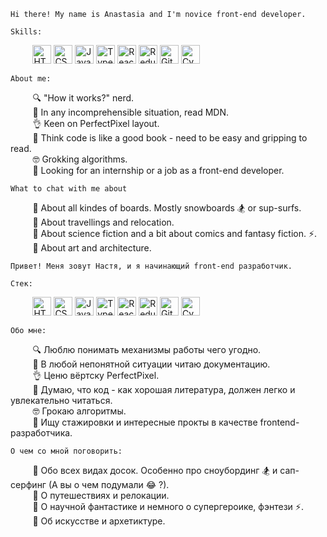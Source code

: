 `Hi there! My name is Anastasia and I'm novice front-end developer.`

`Skills:`

&nbsp;&nbsp;&nbsp;&nbsp;&nbsp;&nbsp;&nbsp;&nbsp; <a href="https://www.w3.org/TR/html5/" title="HTML5"><img src="https://img.shields.io/badge/HTML-%23000000?logo=html5&logoColor=%23FFFFFF%20&color=%23E34F26" alt="HTML5" height="30px"></a>
<a href="https://www.w3.org/TR/CSS/" title="CSS3"><img src="https://img.shields.io/badge/CSS-%23000000?logo=css3&logoColor=%23FFFFFF%20&color=%231572B6" alt="CSS3" height="30px"></a>
<a href="https://developer.mozilla.org/en-US/docs/Web/JavaScript" title="JavaScript"><img alt="JavaScript" src="https://img.shields.io/badge/JavaScript-%23000000?logo=javascript&logoColor=%23000000&color=%23F7DF1E" alt="JavaScript" height="30px"></a>
<a href="https://www.typescriptlang.org/" title="TypeScript"><img src="https://img.shields.io/badge/TypeScript-8A2BE2?logo=typescript&logoColor=%23FFFFFF%20&color=%233178C6" alt="TypeScript" height="30px"></a>
<a href="https://reactjs.org/" title="React"><img src="https://img.shields.io/badge/React-%23FFFFFF%20?logo=react&logoColor=%23000000%20&color=%2361DAFB" alt="React" height="30px"></a>
<a href="https://redux.js.org/" title="Redux"><img src="https://img.shields.io/badge/Redux-%23FFFFFF%20?logo=redux&logoColor=%23FFFFFF%20&color=%23764ABC" alt="Redux" height="30px"></a>
<a href="https://git-scm.com/" title="Git"><img src="https://img.shields.io/badge/Git-%23FFFFFF%20?logo=git&logoColor=%23FFFFFF%20&color=%23F05032" alt="Git" height="30px"></a>
<a href="https://www.cypress.io/" title="Cypress"><img src="https://img.shields.io/badge/Cypress-%23FFFFFF%20?logo=cypress&logoColor=%23FFFFFF%20&color=%2317202C" alt="Cypress" height="30px"></a>

`About me:`

&nbsp;&nbsp;&nbsp;&nbsp;&nbsp;&nbsp;&nbsp;&nbsp; :mag: "How it works?" nerd. <br />
&nbsp;&nbsp;&nbsp;&nbsp;&nbsp;&nbsp;&nbsp;&nbsp; :page_with_curl: In any incomprehensible situation, read MDN. <br />
&nbsp;&nbsp;&nbsp;&nbsp;&nbsp;&nbsp;&nbsp;&nbsp; :ok_hand: Keen on PerfectPixel layout. <br />
&nbsp;&nbsp;&nbsp;&nbsp;&nbsp;&nbsp;&nbsp;&nbsp; :open_book: Think code is like a good book - need to be easy and gripping to read. <br />
&nbsp;&nbsp;&nbsp;&nbsp;&nbsp;&nbsp;&nbsp;&nbsp; :nerd_face: Grokking algorithms. <br />
&nbsp;&nbsp;&nbsp;&nbsp;&nbsp;&nbsp;&nbsp;&nbsp; :eyes: Looking for an internship or a job as a front-end developer. <br />

`What to chat with me about`

&nbsp;&nbsp;&nbsp;&nbsp;&nbsp;&nbsp;&nbsp;&nbsp; :speech_balloon: About all kindes of boards. Mostly snowboards :snowboarder: or sup-surfs. <br />
&nbsp;&nbsp;&nbsp;&nbsp;&nbsp;&nbsp;&nbsp;&nbsp; :speech_balloon: About travellings and relocation. <br />
&nbsp;&nbsp;&nbsp;&nbsp;&nbsp;&nbsp;&nbsp;&nbsp; :speech_balloon: About science fiction and a bit about comics and fantasy fiction. :zap:. <br />
&nbsp;&nbsp;&nbsp;&nbsp;&nbsp;&nbsp;&nbsp;&nbsp; :speech_balloon: About art and architecture. <br />

`Привет! Меня зовут Настя, и я начинающий front-end разработчик.`

`Стек:`

&nbsp;&nbsp;&nbsp;&nbsp;&nbsp;&nbsp;&nbsp;&nbsp; <a href="https://www.w3.org/TR/html5/" title="HTML5"><img src="https://img.shields.io/badge/HTML-%23000000?logo=html5&logoColor=%23FFFFFF%20&color=%23E34F26" alt="HTML5" height="30px"></a>
<a href="https://www.w3.org/TR/CSS/" title="CSS3"><img src="https://img.shields.io/badge/CSS-%23000000?logo=css3&logoColor=%23FFFFFF%20&color=%231572B6" alt="CSS3" height="30px"></a>
<a href="https://developer.mozilla.org/en-US/docs/Web/JavaScript" title="JavaScript"><img alt="JavaScript" src="https://img.shields.io/badge/JavaScript-%23000000?logo=javascript&logoColor=%23000000&color=%23F7DF1E" alt="JavaScript" height="30px"></a>
<a href="https://www.typescriptlang.org/" title="TypeScript"><img src="https://img.shields.io/badge/TypeScript-8A2BE2?logo=typescript&logoColor=%23FFFFFF%20&color=%233178C6" alt="TypeScript" height="30px"></a>
<a href="https://reactjs.org/" title="React"><img src="https://img.shields.io/badge/React-%23FFFFFF%20?logo=react&logoColor=%23000000%20&color=%2361DAFB" alt="React" height="30px"></a>
<a href="https://redux.js.org/" title="Redux"><img src="https://img.shields.io/badge/Redux-%23FFFFFF%20?logo=redux&logoColor=%23FFFFFF%20&color=%23764ABC" alt="Redux" height="30px"></a>
<a href="https://git-scm.com/" title="Git"><img src="https://img.shields.io/badge/Git-%23FFFFFF%20?logo=git&logoColor=%23FFFFFF%20&color=%23F05032" alt="Git" height="30px"></a>
<a href="https://www.cypress.io/" title="Cypress"><img src="https://img.shields.io/badge/Cypress-%23FFFFFF%20?logo=cypress&logoColor=%23FFFFFF%20&color=%2317202C" alt="Cypress" height="30px"></a>

`Обо мне:`

&nbsp;&nbsp;&nbsp;&nbsp;&nbsp;&nbsp;&nbsp;&nbsp; :mag: Люблю понимать механизмы работы чего угодно. <br />
&nbsp;&nbsp;&nbsp;&nbsp;&nbsp;&nbsp;&nbsp;&nbsp; :page_with_curl: В любой непонятной ситуации читаю документацию. <br />
&nbsp;&nbsp;&nbsp;&nbsp;&nbsp;&nbsp;&nbsp;&nbsp; :ok_hand: Ценю вёртску PerfectPixel. <br />
&nbsp;&nbsp;&nbsp;&nbsp;&nbsp;&nbsp;&nbsp;&nbsp; :open_book: Думаю, что код - как хорошая литература, должен легко и увлекательно читаться. <br />
&nbsp;&nbsp;&nbsp;&nbsp;&nbsp;&nbsp;&nbsp;&nbsp; :nerd_face: Грокаю алгоритмы. <br />
&nbsp;&nbsp;&nbsp;&nbsp;&nbsp;&nbsp;&nbsp;&nbsp; :eyes: Ищу стажировки и интересные прокты в качестве frontend-разработчика. <br />

`О чем со мной поговорить:`

&nbsp;&nbsp;&nbsp;&nbsp;&nbsp;&nbsp;&nbsp;&nbsp; :speech_balloon: Обо всех видах досок. Особенно про сноубординг :snowboarder: и сап-серфинг (А вы о чем подумали :joy: ?). <br />
&nbsp;&nbsp;&nbsp;&nbsp;&nbsp;&nbsp;&nbsp;&nbsp; :speech_balloon: О путешествиях и релокации. <br />
&nbsp;&nbsp;&nbsp;&nbsp;&nbsp;&nbsp;&nbsp;&nbsp; :speech_balloon: О научной фантастике и немного о супергероике, фэнтези :zap:. <br />
&nbsp;&nbsp;&nbsp;&nbsp;&nbsp;&nbsp;&nbsp;&nbsp; :speech_balloon: Об искусстве и архетиктуре. <br />
